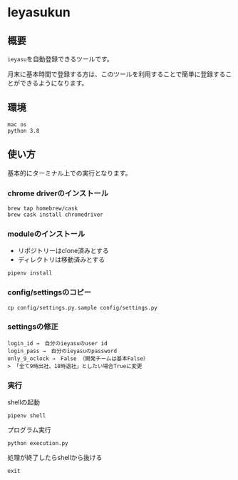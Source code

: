# Ieyasukun
## 概要
`ieyasu`を自動登録できるツールです。

月末に基本時間で登録する方は、このツールを利用することで簡単に登録することができるようになります。

## 環境
```
mac os
python 3.8
```

## 使い方
基本的にターミナル上での実行となります。

### chrome driverのインストール
```
brew tap homebrew/cask
brew cask install chromedriver
```

### moduleのインストール
* リポジトリーはclone済みとする
* ディレクトリは移動済みとする
```
pipenv install 
```

### config/settingsのコピー
```
cp config/settings.py.sample config/settings.py
```
### settingsの修正
```
login_id →　自分のieyasuのuser id
login_pass →　自分のieyasuのpassword
only_9_oclock →　False （開発チームは基本False）
> 「全て9時出社、18時退社」としたい場合Trueに変更
```

### 実行
shellの起動
```
pipenv shell
```

プログラム実行
```
python execution.py
```

処理が終了したらshellから抜ける
```
exit
```

